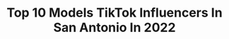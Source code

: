 ---
title: Top 10 Models TikTok Influencers In San Antonio In 2022
description: >-
  Find top models TikTok influencers in San Antonio in 2022. Most popular hashtags: #fyp #foryoupage #foryou #viral.
platform: TikTok
hits: 6
text_top: Analyze the best TikTok accounts on inBeat.
text_bottom: Our platform holds 6 TikTok influencers like this in San Antonio, United States for you to work with.
profiles:
  - username: "ashleyxdennise"
    fullname: >-
      user4076603284690
    bio: >-
      MUA. Business Owner. Boss Mom. Entrepreneur. IG: Ashleyxdennise 💗 SA, TX 🇨🇱
    location: "United States"
    followers: 3203
    engagement: 986
    commentsToLikes: 0.033111
    id: ckbb2k6mzsw5d0j23bl4l6gh0
    verified: false
    hashtags: "#foryoupage, #viral, #fyp, #lasvegas"
  - username: "vivi_estrada"
    fullname: >-
      Vivi Estrada
    bio: >-
      Fitness Model Follow my IG @vivi__estrada Fitness IG @fitness_by_viviestrada
    location: "United States"
    followers: 37500
    engagement: 439
    commentsToLikes: 0.039414
    id: ck8nf5ce8qbq90j782r6f282x
    verified: false
    hashtags: "#foryoupage, #lossweight, #fitness, #workoutwithvivi"
  - username: "kaydrauhl"
    fullname: >-
      Kaylee Baker
    bio: >-
      TXST ‘23 If you understand the pun in my username i love u
    location: "United States"
    followers: 4129
    engagement: 1120
    commentsToLikes: 0.028958
    id: ckd6iv544bs5j0j230dabvdj5
    verified: false
    hashtags: "#fyp, #sanantonio, #couple, #jeep"
  - username: "ricarlodresses15"
    fullname: >-
      RICARLODRESSES
    bio: >-
      RICARLO DRESSES 👗 En San Antonio Texas💞 Déjanos ser parte de tu sueño🧚🏻
    location: "United States"
    followers: 345314
    engagement: 823
    commentsToLikes: 0.003205
    id: ckav0dwdc61yr0j234pyz6hxo
    verified: false
    hashtags: "#sanantoniotexas, #quince, #sanantonio, #fiestadequince"
  - username: "principe_1991"
    fullname: >-
      Hernández Magdiel
    bio: >-
      Latinflow 🏬La casa de la moda en Texas 🇺🇸 Síganme en instagram principe_1991
    location: "United States"
    followers: 238700
    engagement: 1020
    commentsToLikes: 0.016918
    id: ckacj149a5o4z0i78cnh6qadq
    verified: false
    hashtags: "#muywuao, #latinflowfashion, #estamosdevuelta, #hermanos"
  - username: "meggglynn"
    fullname: >-
      megan 🐥
    bio: >-
      My gf is addicted to TikTok and now here I am. 🤷‍♀️ Lover @thetiffanyrosas 💛
    location: "United States"
    followers: 6294
    engagement: 575
    commentsToLikes: 0.018966
    id: cka0y0w2h9ev30i78lh2ao19e
    verified: false
    hashtags: "#fun, #covid19, #funny, #foryoupage"
  - username: "mod3ls"
    fullname: >-
      models
    bio: >-
      models videos & music belong to respected copyright owners
    location: "United States"
    followers: 103200
    engagement: 2067
    commentsToLikes: 0.009789
    id: ckcuwqrt2lsj60j23jlnxbvb0
    verified: false
    hashtags: "#fashion, #foryou, #bellahadid, #runway"
  - username: "angelbhagat"
    fullname: >-
      angelbhagat
    bio: >-
      Model
    location: "United States"
    followers: 88800
    engagement: 689
    commentsToLikes: 0.016096
    id: ckc8znaabopaf0j23vk9o3mcw
    verified: false
    hashtags: "#foryoupage, #tiktokindia, #teamromeo09, #foryou"
  - username: "carltone"
    fullname: >-
      CarlTone
    bio: >-
      No🔞and under Actor/Model In my dreams 🔥Tonevids🔥 S. Carolina
    location: "United States"
    followers: 29600
    engagement: 2463
    commentsToLikes: 0.177369
    id: ckan0ehehq5iu0i78p1wp9jlc
    verified: false
    hashtags: "#tonevids, #comedy, #vampires, #actingwars"
  - username: "mj.media"
    fullname: >-
      MJ
    bio: >-
      LLHH💚🕊 Female Car Enthusiast Model Car Builder 1954 Chevrolet 210 "Lightning"
    location: "United States"
    followers: 41200
    engagement: 2373
    commentsToLikes: 0.085131
    id: ckb94zxgumpfc0j238sb6oy5n
    verified: false
    hashtags: "#carfanatic, #halloween, #cars, #showupshowoff"
---